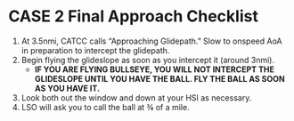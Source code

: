 # CASE 2 Final Approach Checklist

1. At 3.5nmi, CATCC calls “Approaching Glidepath.” Slow to onspeed AoA in preparation to intercept the glidepath.
2. Begin flying the glideslope as soon as you intercept it (around 3nmi).
   - **IF YOU ARE FLYING BULLSEYE, YOU WILL NOT INTERCEPT THE GLIDESLOPE UNTIL YOU HAVE THE BALL. FLY THE BALL AS SOON AS YOU HAVE IT.**
3. Look both out the window and down at your HSI as necessary.
4. LSO will ask you to call the ball at ¾ of a mile.
